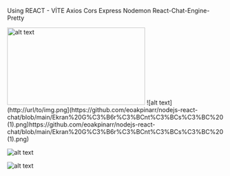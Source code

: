Using REACT - VİTE 
Axios
Cors
Express
Nodemon
React-Chat-Engine-Pretty

<img src="https://url/to/img.png](http://url/to/img.png](https://github.com/eoakpinarr/nodejs-react-chat/blob/main/Ekran%20G%C3%B6r%C3%BCnt%C3%BCs%C3%BC%20(1).png)https://github.com/eoakpinarr/nodejs-react-chat/blob/main/Ekran%20G%C3%B6r%C3%BCnt%C3%BCs%C3%BC%20(1).png)" alt="alt text" width="320" height="180">
![alt text](http://url/to/img.png](https://github.com/eoakpinarr/nodejs-react-chat/blob/main/Ekran%20G%C3%B6r%C3%BCnt%C3%BCs%C3%BC%20(1).png)https://github.com/eoakpinarr/nodejs-react-chat/blob/main/Ekran%20G%C3%B6r%C3%BCnt%C3%BCs%C3%BC%20(1).png)

![alt text]([http://url/to/img.png](https://github.com/eoakpinarr/nodejs-react-chat/blob/main/Ekran%20G%C3%B6r%C3%BCnt%C3%BCs%C3%BC%20(2).png)https://github.com/eoakpinarr/nodejs-react-chat/blob/main/Ekran%20G%C3%B6r%C3%BCnt%C3%BCs%C3%BC%20(2).png)

![alt text]([http://url/to/img.png](https://github.com/eoakpinarr/nodejs-react-chat/blob/main/Ekran%20G%C3%B6r%C3%BCnt%C3%BCs%C3%BC%20(3).png)https://github.com/eoakpinarr/nodejs-react-chat/blob/main/Ekran%20G%C3%B6r%C3%BCnt%C3%BCs%C3%BC%20(3).png)
